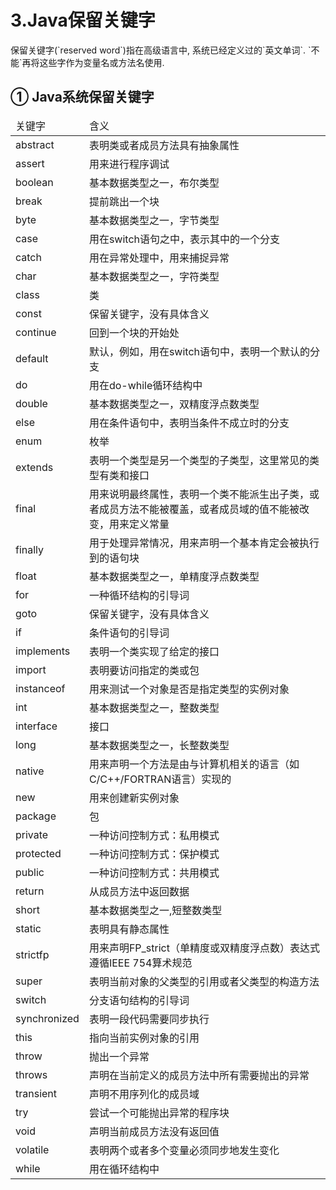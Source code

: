 3.Java保留关键字
===

<div class="jumbotron">
<p>保留关键字(`reserved word`)指在高级语言中, 系统已经定义过的`英文单词`.   
`不能`再将这些字作为变量名或方法名使用.</p>  
</div>

① Java系统保留关键字
---

<table class="table table-bordered table-responsive">
    <thead>
        <tr class="success">
            <td>关键字</td>
            <td>含义</td>
        </tr>
    </thead>
    <tbody>
        <tr class="active">
            <td>abstract</td>
            <td>表明类或者成员方法具有抽象属性</td>
        </tr>
        <tr>
            <td>assert</td>
            <td>用来进行程序调试</td>
        </tr>
        <tr class="active">
            <td>boolean</td>
            <td>基本数据类型之一，布尔类型</td>
        </tr>
        <tr>
            <td>break</td>
            <td>提前跳出一个块</td>
        </tr>
        <tr class="active">
            <td>byte</td>
            <td>基本数据类型之一，字节类型</td>
        </tr>
        <tr>
            <td>case</td>
            <td>用在switch语句之中，表示其中的一个分支</td>
        </tr>
        <tr class="active">
            <td>catch</td>
            <td>用在异常处理中，用来捕捉异常</td>
        </tr>
        <tr>
            <td>char</td>
            <td>基本数据类型之一，字符类型</td>
        </tr>
        <trclass="active">
            <td>class</td>
            <td>类</td>
        </tr>
        <tr>
            <td>const</td>
            <td>保留关键字，没有具体含义</td>
        </tr>
        <tr class="active">
            <td>continue</td>
            <td>回到一个块的开始处</td>
        </tr>
        <tr>
            <td>default</td>
            <td>默认，例如，用在switch语句中，表明一个默认的分支</td>
        </tr>
        <tr class="active">
            <td>do</td>
            <td>用在do-while循环结构中</td>
        </tr>
        <tr>
            <td>double</td>
            <td>基本数据类型之一，双精度浮点数类型</td>
        </tr>
        <tr class="active">
            <td>else</td>
            <td>用在条件语句中，表明当条件不成立时的分支</td>
        </tr>
        <tr>
            <td>enum</td>
            <td>枚举</td>
        </tr>
        <tr class="active">
            <td>extends</td>
            <td>表明一个类型是另一个类型的子类型，这里常见的类型有类和接口</td>
        </tr>
        <tr>
            <td>final</td>
            <td>用来说明最终属性，表明一个类不能派生出子类，或者成员方法不能被覆盖，或者成员域的值不能被改变，用来定义常量</td>
        </tr>
        <tr class="active">
            <td>finally</td>
            <td>用于处理异常情况，用来声明一个基本肯定会被执行到的语句块</td>
        </tr>
        <tr>
            <td>float</td>
            <td>基本数据类型之一，单精度浮点数类型</td>
        </tr>
        <tr class="active">
            <td>for</td>
            <td>一种循环结构的引导词</td>
        </tr>
        <tr>
            <td>goto</td>
            <td>保留关键字，没有具体含义</td>
        </tr>
        <tr class="active">
            <td>if</td>
            <td>条件语句的引导词</td>
        </tr>
        <tr>
            <td>implements</td>
            <td>表明一个类实现了给定的接口</td>
        </tr>
        <tr class="active">
            <td>import</td>
            <td>表明要访问指定的类或包</td>
        </tr>
        <tr>
            <td>instanceof</td>
            <td>用来测试一个对象是否是指定类型的实例对象</td>
        </tr>
        <tr class="active">
            <td>int</td>
            <td>基本数据类型之一，整数类型</td>
        </tr>
        <tr>
            <td>interface</td>
            <td>接口</td>
        </tr>
        <tr class="active">
            <td>long</td>
            <td>基本数据类型之一，长整数类型</td>
        </tr>
        <tr>
            <td>native</td>
            <td>用来声明一个方法是由与计算机相关的语言（如C/C++/FORTRAN语言）实现的</td>
        </tr>
        <tr class="active">
            <td>new</td>
            <td>用来创建新实例对象</td>
        </tr>
        <tr>
            <td>package</td>
            <td>包</td>
        </tr>
        <tr class="active">
            <td>private</td>
            <td>一种访问控制方式：私用模式</td>
        </tr>
        <tr>
            <td>protected</td>
            <td>一种访问控制方式：保护模式</td>
        </tr>
        <tr class="active">
            <td>public</td>
            <td>一种访问控制方式：共用模式</td>
        </tr>
        <tr>
            <td>return</td>
            <td>从成员方法中返回数据</td>
        </tr>
        <tr class="active">
            <td>short</td>
            <td>基本数据类型之一,短整数类型</td>
        </tr>
        <tr>
            <td>static</td>
            <td>表明具有静态属性</td>
        </tr>
        <tr class="active">
            <td>strictfp</td>
            <td>用来声明FP_strict（单精度或双精度浮点数）表达式遵循IEEE
                754算术规范
            </td>
        </tr>
        <tr>
            <td>super</td>
            <td>表明当前对象的父类型的引用或者父类型的构造方法</td>
        </tr>
        <tr class="active">
            <td>switch</td>
            <td>分支语句结构的引导词</td>
        </tr>
        <tr>
            <td>synchronized</td>
            <td>表明一段代码需要同步执行</td>
        </tr>
        <tr class="active">
            <td>this</td>
            <td>指向当前实例对象的引用</td>
        </tr>
        <tr>
            <td>throw</td>
            <td>抛出一个异常</td>
        </tr>
        <tr class="active">
            <td>throws</td>
            <td>声明在当前定义的成员方法中所有需要抛出的异常</td>
        </tr>
        <tr>
            <td>transient</td>
            <td>声明不用序列化的成员域</td>
        </tr>
        <tr class="active">
            <td>try</td>
            <td>尝试一个可能抛出异常的程序块</td>
        </tr>
        <tr>
            <td>void</td>
            <td>声明当前成员方法没有返回值</td>
        </tr>
        <tr class="active">
            <td>volatile</td>
            <td>表明两个或者多个变量必须同步地发生变化</td>
        </tr>
        <tr>
            <td>while</td>
            <td>用在循环结构中</td>
        </tr>
    </tbody>
</table>